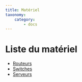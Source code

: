 ```yaml
---
title: Matériel
taxonomy:
    category:
        - docs
---
```


# Liste du matériel

* [Routeurs](/materiel/routeurs)
* [Switches](/materiel/switches)
* [Serveurs](/materiel/serveurs)
